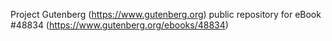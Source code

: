 Project Gutenberg (https://www.gutenberg.org) public repository for eBook #48834 (https://www.gutenberg.org/ebooks/48834)
